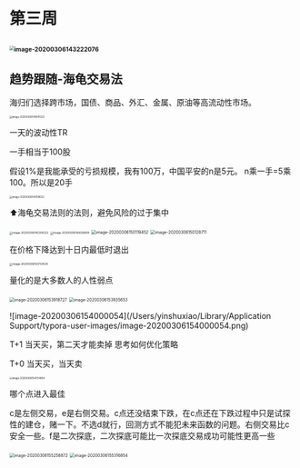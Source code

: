 # 第三周

## <img src="/Users/yinshuxiao/Library/Application Support/typora-user-images/image-20200306143222076.png" alt="image-20200306143222076" style="zoom:50%;" />





## 趋势跟随-海龟交易法

海归们选择跨市场，国债、商品、外汇、金属、原油等高流动性市场。

<img src="/Users/yinshuxiao/Library/Application Support/typora-user-images/image-20200306144041322.png" alt="image-20200306144041322" style="zoom:30%;" />

一天的波动性TR

一手相当于100股

假设1%是我能承受的亏损规模，我有100万，中国平安的n是5元。 n乘一手=5乘100。所以是20手



<img src="/Users/yinshuxiao/Library/Application Support/typora-user-images/image-20200306145109022.png" alt="image-20200306145109022" style="zoom:30%;" />

⬆️海龟交易法则的法则，避免风险的过于集中

<img src="/Users/yinshuxiao/Library/Application Support/typora-user-images/image-20200306145354222.png" alt="image-20200306145354222" style="zoom:33%;" />

<img src="/Users/yinshuxiao/Library/Application Support/typora-user-images/image-20200306145636858.png" alt="image-20200306145636858" style="zoom:33%;" />

<img src="/Users/yinshuxiao/Library/Application Support/typora-user-images/image-20200306150119452.png" alt="image-20200306150119452" style="zoom:50%;" />

<img src="/Users/yinshuxiao/Library/Application Support/typora-user-images/image-20200306150128711.png" alt="image-20200306150128711" style="zoom:50%;" />

在价格下降达到十日内最低时退出

<img src="/Users/yinshuxiao/Library/Application Support/typora-user-images/image-20200306150754530.png" alt="image-20200306150754530" style="zoom:33%;" />

量化的是大多数人的人性弱点

<img src="/Users/yinshuxiao/Library/Application Support/typora-user-images/image-20200306153918727.png" alt="image-20200306153918727" style="zoom:50%;" />

<img src="/Users/yinshuxiao/Library/Application Support/typora-user-images/image-20200306153935653.png" alt="image-20200306153935653" style="zoom:50%;" />

![image-20200306154000054](/Users/yinshuxiao/Library/Application Support/typora-user-images/image-20200306154000054.png)

T+1 当天买，第二天才能卖掉 思考如何优化策略

T+0 当天买，当天卖



<img src="/Users/yinshuxiao/Library/Application Support/typora-user-images/image-20200306154754804.png" alt="image-20200306154754804" style="zoom:30%;" />

哪个点进入最佳

c是左侧交易，e是右侧交易。c点还没结束下跌，在c点还在下跌过程中只是试探性的建仓，赌一下。不选d就行，回测方式不能犯未来函数的问题。右侧交易比c安全一些。f是二次探底，二次探底可能比一次探底交易成功可能性更高一些

<img src="/Users/yinshuxiao/Library/Application Support/typora-user-images/image-20200306155258872.png" alt="image-20200306155258872" style="zoom:50%;" />

<img src="/Users/yinshuxiao/Library/Application Support/typora-user-images/image-20200306155316854.png" alt="image-20200306155316854" style="zoom:50%;" />